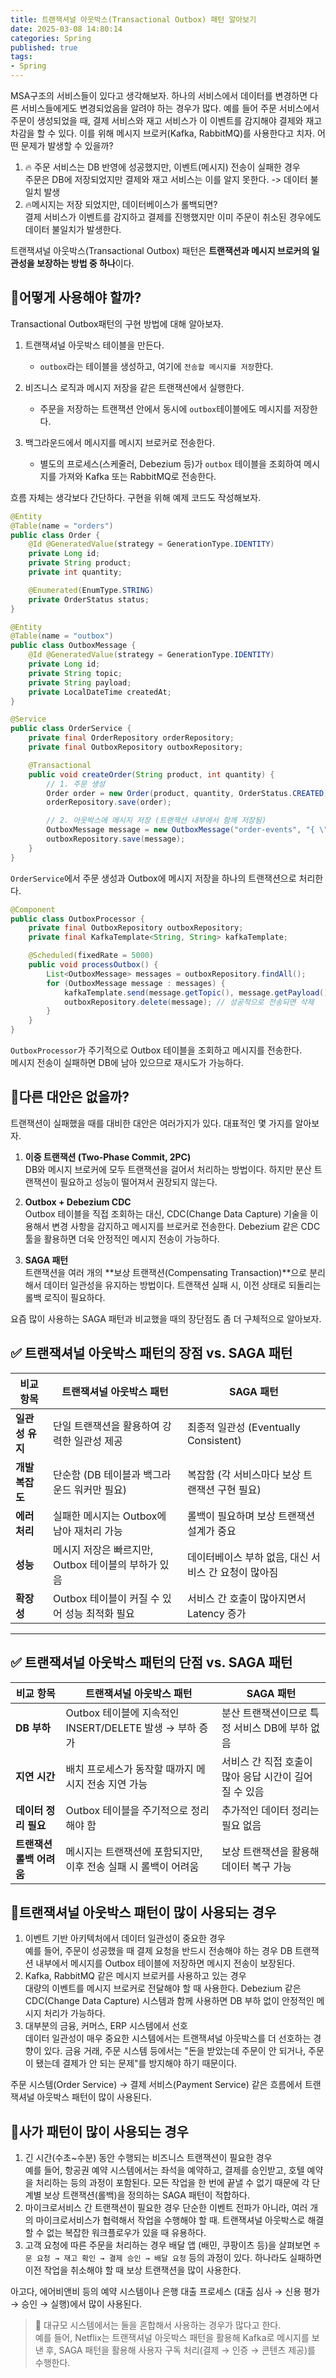 ```yaml
---
title: 트랜잭셔널 아웃박스(Transactional Outbox) 패턴 알아보기                
date: 2025-03-08 14:80:14
categories: Spring           
published: true 
tags:
- Spring           
---  
```


MSA구조의 서비스들이 있다고 생각해보자. 하나의 서비스에서 데이터를 변경하면 다른 서비스들에게도 변경되었음을 알려야 하는 경우가 많다. 예를 들어 주문 서비스에서 주문이 생성되었을 때, 결제 서비스와 재고 서비스가 이 이벤트를 감지해야 결제와 재고 차감을 할 수 있다. 이를 위해 메시지 브로커(Kafka, RabbitMQ)를 사용한다고 치자. 어떤 문제가 발생할 수 있을까?  

1. 🔥 주문 서비스는 DB 반영에 성공했지만, 이벤트(메시지) 전송이 실패한 경우  
주문은 DB에 저장되었지만 결제와 재고 서비스는 이를 알지 못한다. -> 데이터 불일치 발생  
2. 🔥메시지는 저장 되었지만, 데이터베이스가 롤백되면?  
결제 서비스가 이벤트를 감지하고 결제를 진행했지만 이미 주문이 취소된 경우에도 데이터 불일치가 발생한다. 

트랜잭셔널 아웃박스(Transactional Outbox) 패턴은 **트랜잭션과 메시지 브로커의 일관성을 보장하는 방법 중 하나**이다. 

## 📌어떻게 사용해야 할까? 
Transactional Outbox패턴의 구현 방법에 대해 알아보자.  
1. 트랜잭셔널 아웃박스 테이블을 만든다.  
    - `outbox`라는 테이블을 생성하고, 여기에 `전송할 메시지를 저장`한다.  

2. 비즈니스 로직과 메시지 저장을 같은 트랜잭션에서 실행한다.  
    - 주문을 저장하는 트랜잭션 안에서 동시에 `outbox`테이블에도 메시지를 저장한다. 

3. 백그라운드에서 메시지를 메시지 브로커로 전송한다.  
    - 별도의 프로세스(스케줄러, Debezium 등)가 `outbox` 테이블을 조회하여 메시지를 가져와 Kafka 또는 RabbitMQ로 전송한다.  

흐름 자체는 생각보다 간단하다. 구현을 위해 예제 코드도 작성해보자.  

```java 
@Entity
@Table(name = "orders")
public class Order {
    @Id @GeneratedValue(strategy = GenerationType.IDENTITY)
    private Long id;
    private String product;
    private int quantity;

    @Enumerated(EnumType.STRING)
    private OrderStatus status;
}
```

```java 
@Entity
@Table(name = "outbox")
public class OutboxMessage {
    @Id @GeneratedValue(strategy = GenerationType.IDENTITY)
    private Long id;
    private String topic;
    private String payload;
    private LocalDateTime createdAt;
}
```

```java 
@Service
public class OrderService {
    private final OrderRepository orderRepository;
    private final OutboxRepository outboxRepository;

    @Transactional
    public void createOrder(String product, int quantity) {
        // 1. 주문 생성
        Order order = new Order(product, quantity, OrderStatus.CREATED);
        orderRepository.save(order);

        // 2. 아웃박스에 메시지 저장 (트랜잭션 내부에서 함께 저장됨)
        OutboxMessage message = new OutboxMessage("order-events", "{ \"orderId\": " + order.getId() + " }", LocalDateTime.now());
        outboxRepository.save(message);
    }
}
``` 
`OrderService`에서 주문 생성과 Outbox에 메시지 저장을 하나의 트랜잭션으로 처리한다. 

```java 
@Component
public class OutboxProcessor {
    private final OutboxRepository outboxRepository;
    private final KafkaTemplate<String, String> kafkaTemplate;

    @Scheduled(fixedRate = 5000)
    public void processOutbox() {
        List<OutboxMessage> messages = outboxRepository.findAll();
        for (OutboxMessage message : messages) {
            kafkaTemplate.send(message.getTopic(), message.getPayload());
            outboxRepository.delete(message); // 성공적으로 전송되면 삭제
        }
    }
}
```
`OutboxProcessor`가 주기적으로 Outbox 테이블을 조회하고 메시지를 전송한다.  
메시지 전송이 실패하면 DB에 남아 있으므로 재시도가 가능하다.  

## 📌다른 대안은 없을까?  
트랜잭션이 실패했을 때를 대비한 대안은 여러가지가 있다. 대표적인 몇 가지를 알아보자.  

1. **이중 트랜잭션 (Two-Phase Commit, 2PC)**  
DB와 메시지 브로커에 모두 트랜잭션을 걸어서 처리하는 방법이다. 하지만 분산 트랜잭션이 필요하고 성능이 떨어져서 권장되지 않는다. 

2. **Outbox + Debezium CDC**  
Outbox 테이블을 직접 조회하는 대신, CDC(Change Data Capture) 기술을 이용해서 변경 사항을 감지하고 메시지를 브로커로 전송한다. Debezium 같은 CDC 툴을 활용하면 더욱 안정적인 메시지 전송이 가능하다. 

3. **SAGA 패턴**  
트랜잭션을 여러 개의 **보상 트랜잭션(Compensating Transaction)**으로 분리해서 데이터 일관성을 유지하는 방법이다. 트랜잭션 실패 시, 이전 상태로 되돌리는 롤백 로직이 필요하다. 

요즘 많이 사용하는 SAGA 패턴과 비교했을 때의 장단점도 좀 더 구체적으로 알아보자. 

## ✅ 트랜잭셔널 아웃박스 패턴의 장점 vs. SAGA 패턴

| 비교 항목          | 트랜잭셔널 아웃박스 패턴 | SAGA 패턴 |
|-------------------|-----------------------|-----------|
| **일관성 유지**   | 단일 트랜잭션을 활용하여 강력한 일관성 제공 | 최종적 일관성 (Eventually Consistent) |
| **개발 복잡도**   | 단순함 (DB 테이블과 백그라운드 워커만 필요) | 복잡함 (각 서비스마다 보상 트랜잭션 구현 필요) |
| **에러 처리**     | 실패한 메시지는 Outbox에 남아 재처리 가능 | 롤백이 필요하며 보상 트랜잭션 설계가 중요 |
| **성능**         | 메시지 저장은 빠르지만, Outbox 테이블의 부하가 있음 | 데이터베이스 부하 없음, 대신 서비스 간 요청이 많아짐 |
| **확장성**       | Outbox 테이블이 커질 수 있어 성능 최적화 필요 | 서비스 간 호출이 많아지면서 Latency 증가 |

---

## ✅ 트랜잭셔널 아웃박스 패턴의 단점 vs. SAGA 패턴

| 비교 항목         | 트랜잭셔널 아웃박스 패턴 | SAGA 패턴 |
|------------------|-----------------------|-----------|
| **DB 부하**     | Outbox 테이블에 지속적인 INSERT/DELETE 발생 → 부하 증가 | 분산 트랜잭션이므로 특정 서비스 DB에 부하 없음 |
| **지연 시간**   | 배치 프로세스가 동작할 때까지 메시지 전송 지연 가능 | 서비스 간 직접 호출이 많아 응답 시간이 길어질 수 있음 |
| **데이터 정리 필요** | Outbox 테이블을 주기적으로 정리해야 함 | 추가적인 데이터 정리는 필요 없음 |
| **트랜잭션 롤백 어려움** | 메시지는 트랜잭션에 포함되지만, 이후 전송 실패 시 롤백이 어려움 | 보상 트랜잭션을 활용해 데이터 복구 가능 |

## 📌트랜잭셔널 아웃박스 패턴이 많이 사용되는 경우  
1. 이벤트 기반 아키텍처에서 데이터 일관성이 중요한 경우  
예를 들어, 주문이 성공했을 때 결제 요청을 반드시 전송해야 하는 경우 DB 트랜잭션 내부에서 메시지를 Outbox 테이블에 저장하면 메시지 전송이 보장된다. 
2. Kafka, RabbitMQ 같은 메시지 브로커를 사용하고 있는 경우  
대량의 이벤트를 메시지 브로커로 전달해야 할 때 사용한다. Debezium 같은 CDC(Change Data Capture) 시스템과 함께 사용하면 DB 부하 없이 안정적인 메시지 처리가 가능하다. 
3. 대부분의 금융, 커머스, ERP 시스템에서 선호  
데이터 일관성이 매우 중요한 시스템에서는 트랜잭셔널 아웃박스를 더 선호하는 경향이 있다. 금융 거래, 주문 시스템 등에서는 "돈을 받았는데 주문이 안 되거나, 주문이 됐는데 결제가 안 되는 문제"를 방지해야 하기 때문이다.  

주문 시스템(Order Service) → 결제 서비스(Payment Service) 같은 흐름에서 트랜잭셔널 아웃박스 패턴이 많이 사용된다. 

## 📌사가 패턴이 많이 사용되는 경우  
1. 긴 시간(수초~수분) 동안 수행되는 비즈니스 트랜잭션이 필요한 경우  
예를 들어, 항공권 예약 시스템에서는 좌석을 예약하고, 결제를 승인받고, 호텔 예약을 처리하는 등의 과정이 포함된다. 모든 작업을 한 번에 끝낼 수 없기 때문에 각 단계별 보상 트랜잭션(롤백)을 정의하는 SAGA 패턴이 적합하다.
2. 마이크로서비스 간 트랜잭션이 필요한 경우 
단순한 이벤트 전파가 아니라, 여러 개의 마이크로서비스가 협력해서 작업을 수행해야 할 때. 트랜잭셔널 아웃박스로 해결할 수 없는 복잡한 워크플로우가 있을 때 유용하다.  
3. 고객 요청에 따른 주문을 처리하는 경우
배달 앱 (배민, 쿠팡이츠 등)을 살펴보면 `주문 요청 → 재고 확인 → 결제 승인 → 배달 요청` 등의 과정이 있다. 하나라도 실패하면 이전 작업을 취소해야 할 때 보상 트랜잭션을 많이 사용한다.  

아고다, 에어비앤비 등의 예약 시스템이나 은행 대출 프로세스 (대출 심사 → 신용 평가 → 승인 → 실행)에서 많이 사용된다.  

> 🚀 대규모 시스템에서는 둘을 혼합해서 사용하는 경우가 많다고 한다.  
예를 들어, Netflix는 트랜잭셔널 아웃박스 패턴을 활용해 Kafka로 메시지를 보낸 후,
SAGA 패턴을 활용해 사용자 구독 처리(결제 → 인증 → 콘텐츠 제공)를 수행한다. 